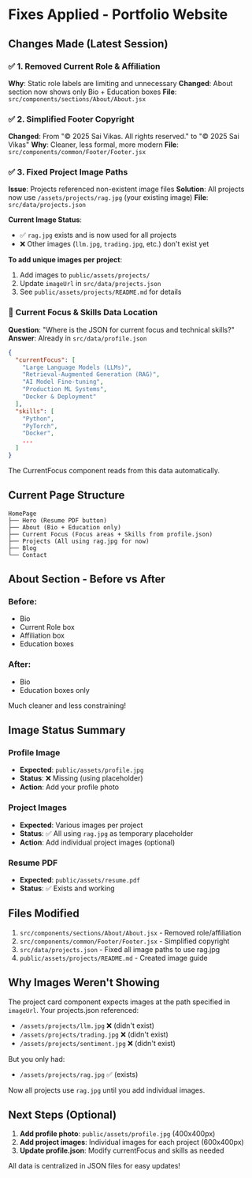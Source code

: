 # Fixes Applied - Portfolio Website

## Changes Made (Latest Session)

### ✅ 1. Removed Current Role & Affiliation
**Why**: Static role labels are limiting and unnecessary
**Changed**: About section now shows only Bio + Education boxes
**File**: `src/components/sections/About/About.jsx`

### ✅ 2. Simplified Footer Copyright
**Changed**: From "© 2025 Sai Vikas. All rights reserved." to "© 2025 Sai Vikas"
**Why**: Cleaner, less formal, more modern
**File**: `src/components/common/Footer/Footer.jsx`

### ✅ 3. Fixed Project Image Paths
**Issue**: Projects referenced non-existent image files
**Solution**: All projects now use `/assets/projects/rag.jpg` (your existing image)
**File**: `src/data/projects.json`

**Current Image Status**:
- ✅ `rag.jpg` exists and is now used for all projects
- ❌ Other images (`llm.jpg`, `trading.jpg`, etc.) don't exist yet

**To add unique images per project**:
1. Add images to `public/assets/projects/`
2. Update `imageUrl` in `src/data/projects.json`
3. See `public/assets/projects/README.md` for details

### 📍 Current Focus & Skills Data Location
**Question**: "Where is the JSON for current focus and technical skills?"
**Answer**: Already in `src/data/profile.json`

```json
{
  "currentFocus": [
    "Large Language Models (LLMs)",
    "Retrieval-Augmented Generation (RAG)",
    "AI Model Fine-tuning",
    "Production ML Systems",
    "Docker & Deployment"
  ],
  "skills": [
    "Python",
    "PyTorch",
    "Docker",
    ...
  ]
}
```

The CurrentFocus component reads from this data automatically.

## Current Page Structure

```
HomePage
├── Hero (Resume PDF button)
├── About (Bio + Education only)
├── Current Focus (Focus areas + Skills from profile.json)
├── Projects (All using rag.jpg for now)
├── Blog
└── Contact
```

## About Section - Before vs After

### Before:
- Bio
- Current Role box
- Affiliation box
- Education boxes

### After:
- Bio
- Education boxes only

Much cleaner and less constraining!

## Image Status Summary

### Profile Image
- **Expected**: `public/assets/profile.jpg`
- **Status**: ❌ Missing (using placeholder)
- **Action**: Add your profile photo

### Project Images
- **Expected**: Various images per project
- **Status**: ✅ All using `rag.jpg` as temporary placeholder
- **Action**: Add individual project images (optional)

### Resume PDF
- **Expected**: `public/assets/resume.pdf`
- **Status**: ✅ Exists and working

## Files Modified

1. `src/components/sections/About/About.jsx` - Removed role/affiliation
2. `src/components/common/Footer/Footer.jsx` - Simplified copyright
3. `src/data/projects.json` - Fixed all image paths to use rag.jpg
4. `public/assets/projects/README.md` - Created image guide

## Why Images Weren't Showing

The project card component expects images at the path specified in `imageUrl`. Your projects.json referenced:
- `/assets/projects/llm.jpg` ❌ (didn't exist)
- `/assets/projects/trading.jpg` ❌ (didn't exist)
- `/assets/projects/sentiment.jpg` ❌ (didn't exist)

But you only had:
- `/assets/projects/rag.jpg` ✅ (exists)

Now all projects use `rag.jpg` until you add individual images.

## Next Steps (Optional)

1. **Add profile photo**: `public/assets/profile.jpg` (400x400px)
2. **Add project images**: Individual images for each project (600x400px)
3. **Update profile.json**: Modify currentFocus and skills as needed

All data is centralized in JSON files for easy updates!
